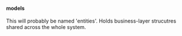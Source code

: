 #### models
This will probably be named 'entities'. Holds business-layer strucutres shared across the whole system. 
